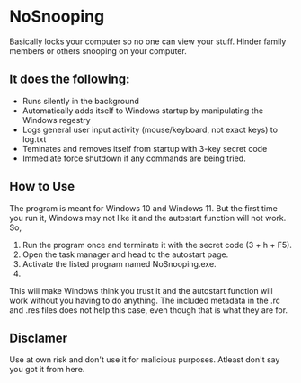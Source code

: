 # NoSnooping 

Basically locks your computer so no one can view your stuff.
Hinder family members or others snooping on your computer.



## It does the following:
- Runs silently in the background
- Automatically adds itself to Windows startup by manipulating the Windows regestry
- Logs general user input activity (mouse/keyboard, not exact keys) to log.txt
- Teminates and removes itself from startup with 3-key secret code
- Immediate force shutdown if any commands are being tried.



## How to Use
The program is meant for Windows 10 and Windows 11.
But the first time you run it, Windows may not like it and the autostart 
function will not work.
So, 
1. Run the program once and terminate it with the secret code (3 + h + F5).
2. Open the task manager and head to the autostart page.
3. Activate the listed program named NoSnooping.exe.
4. 
This will make Windows think you trust it and the autostart
function will work without you having to do anything.
The included metadata in the .rc and .res files does not help this case,
even though that is what they are for.



## Disclamer 
Use at own risk and don't use it for malicious purposes. Atleast don't say you got it from here.

